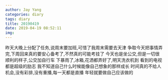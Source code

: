 ```yaml
---
author: Jay Yang
categories: diary
tags: diary
title: 20190419
date: 2019-04-19 08:52:11
img:
---
```


昨天大晚上分配了任务,说周末要加班,可惜了我周末需要去天津
争取今天把事情弄完,下周回来真的要安心备考了,不然真的可能考挂了
今天也是坐公交,但是一切很顺利的样子,公交加自行车
下暴雨了,冰箱,花洒都弄好了,明天洗衣机到
看到的电视都是超级的励志
我不知道自己什么时候能像自己想象的那样成长
时间真的不给人机会,没有彩排,没有重播,每一天都是直播
年轻就要做自己应该做的